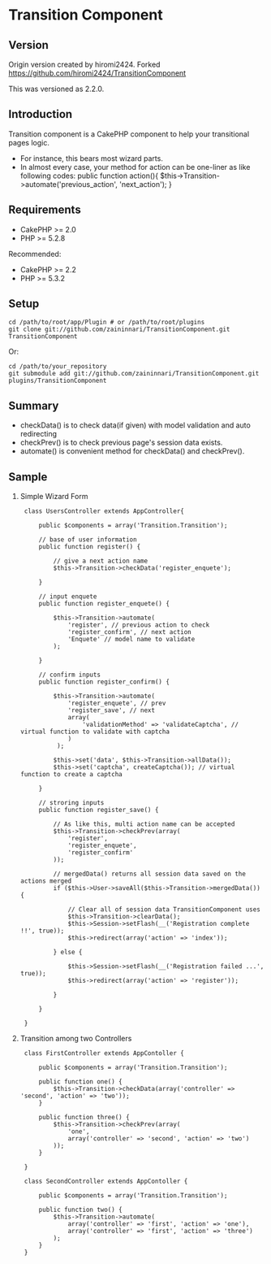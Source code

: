 # Transition Component #

## Version ##

Origin version created by hiromi2424.
Forked https://github.com/hiromi2424/TransitionComponent

This was versioned as 2.2.0.

## Introduction ##

Transition component is a CakePHP component to help your transitional pages logic.

- For instance, this bears most wizard parts.
- In almost every case, your method for action can be one-liner as like following codes:
		public function action(){
			$this->Transition->automate('previous_action', 'next_action');
		}

## Requirements ##

- CakePHP >= 2.0
- PHP >= 5.2.8

Recommended:

- CakePHP >= 2.2
- PHP >= 5.3.2

## Setup ##

	cd /path/to/root/app/Plugin # or /path/to/root/plugins
	git clone git://github.com/zaininnari/TransitionComponent.git TransitionComponent

Or:

	cd /path/to/your_repository
	git submodule add git://github.com/zaininnari/TransitionComponent.git plugins/TransitionComponent

## Summary ##

- checkData() is to check data(if given) with model validation and auto redirecting
- checkPrev() is to check previous page's session data exists.
- automate() is convenient method for checkData() and checkPrev().

## Sample ##

1. Simple Wizard Form

		class UsersController extends AppController{

			public $components = array('Transition.Transition');

			// base of user information
			public function register() {

				// give a next action name
				$this->Transition->checkData('register_enquete');

			}

			// input enquete
			public function register_enquete() {

				$this->Transition->automate(
					'register', // previous action to check
					'register_confirm', // next action
					'Enquete' // model name to validate
				);

			}

			// confirm inputs
			public function register_confirm() {

				$this->Transition->automate(
					'register_enquete', // prev
					'register_save', // next
					array(
						'validationMethod' => 'validateCaptcha', // virtual function to validate with captcha
					)
				 );

				$this->set('data', $this->Transition->allData());
				$this->set('captcha', createCaptcha()); // virtual function to create a captcha

			}

			// stroring inputs
			public function register_save() {

				// As like this, multi action name can be accepted
				$this->Transition->checkPrev(array(
					'register',
					'register_enquete',
					'register_confirm'
				));

				// mergedData() returns all session data saved on the actions merged
				if ($this->User->saveAll($this->Transition->mergedData()) {

					// Clear all of session data TransitionComponent uses
					$this->Transition->clearData();
					$this->Session->setFlash(__('Registration complete !!', true));
					$this->redirect(array('action' => 'index'));

				} else {

					$this->Session->setFlash(__('Registration failed ...', true));
					$this->redirect(array('action' => 'register'));

				}

			}

		}


2. Transition among two Controllers

		class FirstController extends AppContoller {

			public $components = array('Transition.Transition');

			public function one() {
				$this->Transition->checkData(array('controller' => 'second', 'action' => 'two'));
			}

			public function three() {
				$this->Transition->checkPrev(array(
					'one',
					array('controller' => 'second', 'action' => 'two')
				));
			}

		}

		class SecondController extends AppContoller {

			public $components = array('Transition.Transition');

			public function two() {
				$this->Transition->automate(
					array('controller' => 'first', 'action' => 'one'),
					array('controller' => 'first', 'action' => 'three')
				);
			}
		}
